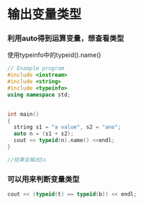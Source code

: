 # 输出变量类型

### 利用auto得到运算变量，想查看类型

使用typeinfo中的typeid\(\).name\(\)

```cpp
// Example program
#include <iostream>
#include <string>
#include <typeinfo>
using namespace std;

        
int main()
{
  string s1 = "a value", s2 = "ano";
  auto n = (s1 + s2);
  cout << typeid(n).name() <<endl;
}

//结果会输出Ss
```

### 可以用来判断变量类型

```cpp
cout << (typeid(t) == typeid(b)) << endl;
```

